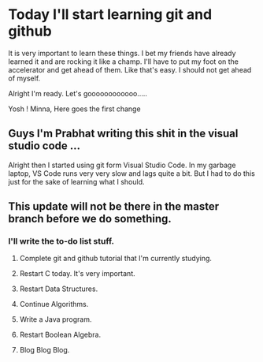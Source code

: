 # Today I'll start learning git and github

It is very important to learn these things. I bet my friends have already learned it and are rocking it like a champ.
I'll have to put my foot on the accelerator and get ahead of them. Like that's easy. I should not get ahead of myself. 

Alright I'm ready. Let's goooooooooooo.....

Yosh ! Minna, Here goes the first change

## Guys I'm Prabhat writing this shit in the visual studio code ...

Alright then I started using git form Visual Studio Code. In my garbage laptop, VS Code runs very very slow and lags quite a bit. But I had to do this just for the sake of learning what I should.

## This update will not be there in the master branch before we do something.

### I'll write the to-do list stuff.

1. Complete git and github tutorial that I'm currently studying.

2. Restart C today. It's very important. 

3. Restart Data Structures.

4. Continue Algorithms.

5. Write a Java program.

6. Restart Boolean Algebra.

7. Blog Blog Blog.